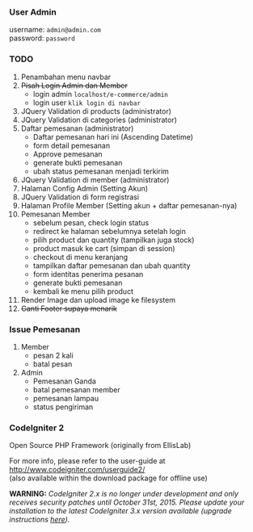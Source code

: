 ### User Admin
username: `admin@admin.com`     
password: `password`

### TODO
1. Penambahan menu navbar
2. ~~Pisah Login Admin dan Member~~
    * login admin `localhost/e-commerce/admin`
    * login user `klik login di navbar`
3. JQuery Validation di products (administrator)
4. JQuery Validation di categories (administrator)
5. Daftar pemesanan (administrator)
	* Daftar pemesanan hari ini (Ascending Datetime)
	* form detail pemesanan
	* Approve pemesanan
	* generate bukti pemesanan
	* ubah status pemesanan menjadi terkirim
6. JQuery Validation di member (administrator)
7. Halaman Config Admin (Setting Akun)
8. JQuery Validation di form registrasi
9. Halaman Profile Member (Setting akun + daftar pemesanan-nya)
10. Pemesanan Member
	* sebelum pesan, check login status
	* redirect ke halaman sebelumnya setelah login
	* pilih product dan quantity (tampilkan juga stock)
	* product masuk ke cart (simpan di session)
	* checkout di menu keranjang
	* tampilkan daftar pemesanan dan ubah quantity
	* form identitas penerima pesanan
	* generate bukti pemesanan
	* kembali ke menu pilih product
11. Render Image dan upload image ke filesystem
12. ~~Ganti Footer supaya menarik~~

### Issue Pemesanan
1. Member
	* pesan 2 kali
	* batal pesan
2. Admin
	* Pemesanan Ganda
	* batal pemesanan member
	* pemesanan lampau
	* status pengiriman

### CodeIgniter 2
Open Source PHP Framework (originally from EllisLab)

For more info, please refer to the user-guide at http://www.codeigniter.com/userguide2/  
(also available within the download package for offline use)

**WARNING:** *CodeIgniter 2.x is no longer under development and only receives security patches until October 31st, 2015.
Please update your installation to the latest CodeIgniter 3.x version available
(upgrade instructions [here](http://www.codeigniter.com/userguide3/installation/upgrade_300.html)).*
